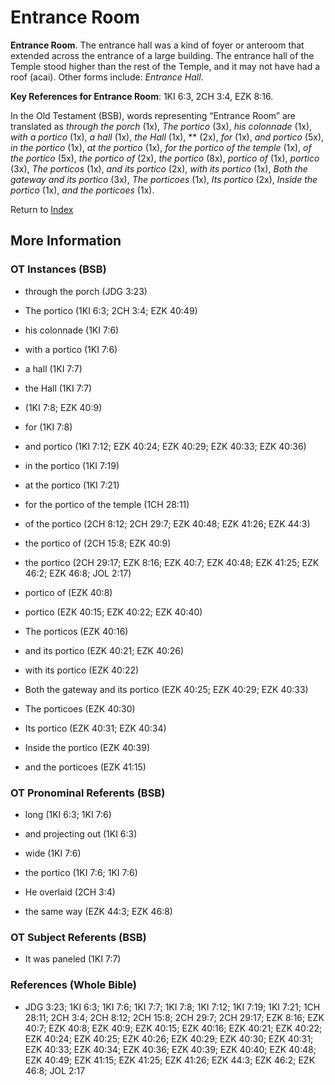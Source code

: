 # Entrance Room
**Entrance Room**. 
The entrance hall was a kind of foyer or anteroom that extended across the entrance of a large building. The entrance hall of the Temple stood higher than the rest of the Temple, and it may not have had a roof (acai). 
Other forms include: 
*Entrance Hall*. 


**Key References for Entrance Room**: 
1KI 6:3, 2CH 3:4, EZK 8:16. 


In the Old Testament (BSB), words representing “Entrance Room” are translated as 
*through the porch* (1x), *The portico* (3x), *his colonnade* (1x), *with a portico* (1x), *a hall* (1x), *the Hall* (1x), ** (2x), *for* (1x), *and portico* (5x), *in the portico* (1x), *at the portico* (1x), *for the portico of the temple* (1x), *of the portico* (5x), *the portico of* (2x), *the portico* (8x), *portico of* (1x), *portico* (3x), *The porticos* (1x), *and its portico* (2x), *with its portico* (1x), *Both the gateway and its portico* (3x), *The porticoes* (1x), *Its portico* (2x), *Inside the portico* (1x), *and the porticoes* (1x). 




Return to [Index](00-Index.md)

## More Information

### OT Instances (BSB)

* through the porch (JDG 3:23)

* The portico (1KI 6:3; 2CH 3:4; EZK 40:49)

* his colonnade (1KI 7:6)

* with a portico (1KI 7:6)

* a hall (1KI 7:7)

* the Hall (1KI 7:7)

*  (1KI 7:8; EZK 40:9)

* for (1KI 7:8)

* and portico (1KI 7:12; EZK 40:24; EZK 40:29; EZK 40:33; EZK 40:36)

* in the portico (1KI 7:19)

* at the portico (1KI 7:21)

* for the portico of the temple (1CH 28:11)

* of the portico (2CH 8:12; 2CH 29:7; EZK 40:48; EZK 41:26; EZK 44:3)

* the portico of (2CH 15:8; EZK 40:9)

* the portico (2CH 29:17; EZK 8:16; EZK 40:7; EZK 40:48; EZK 41:25; EZK 46:2; EZK 46:8; JOL 2:17)

* portico of (EZK 40:8)

* portico (EZK 40:15; EZK 40:22; EZK 40:40)

* The porticos (EZK 40:16)

* and its portico (EZK 40:21; EZK 40:26)

* with its portico (EZK 40:22)

* Both the gateway and its portico (EZK 40:25; EZK 40:29; EZK 40:33)

* The porticoes (EZK 40:30)

* Its portico (EZK 40:31; EZK 40:34)

* Inside the portico (EZK 40:39)

* and the porticoes (EZK 41:15)



### OT Pronominal Referents (BSB)

* long (1KI 6:3; 1KI 7:6)

* and projecting out (1KI 6:3)

* wide (1KI 7:6)

* the portico (1KI 7:6; 1KI 7:6)

* He overlaid (2CH 3:4)

* the same way (EZK 44:3; EZK 46:8)



### OT Subject Referents (BSB)

* It was paneled (1KI 7:7)



### References (Whole Bible)

* JDG 3:23; 1KI 6:3; 1KI 7:6; 1KI 7:7; 1KI 7:8; 1KI 7:12; 1KI 7:19; 1KI 7:21; 1CH 28:11; 2CH 3:4; 2CH 8:12; 2CH 15:8; 2CH 29:7; 2CH 29:17; EZK 8:16; EZK 40:7; EZK 40:8; EZK 40:9; EZK 40:15; EZK 40:16; EZK 40:21; EZK 40:22; EZK 40:24; EZK 40:25; EZK 40:26; EZK 40:29; EZK 40:30; EZK 40:31; EZK 40:33; EZK 40:34; EZK 40:36; EZK 40:39; EZK 40:40; EZK 40:48; EZK 40:49; EZK 41:15; EZK 41:25; EZK 41:26; EZK 44:3; EZK 46:2; EZK 46:8; JOL 2:17



